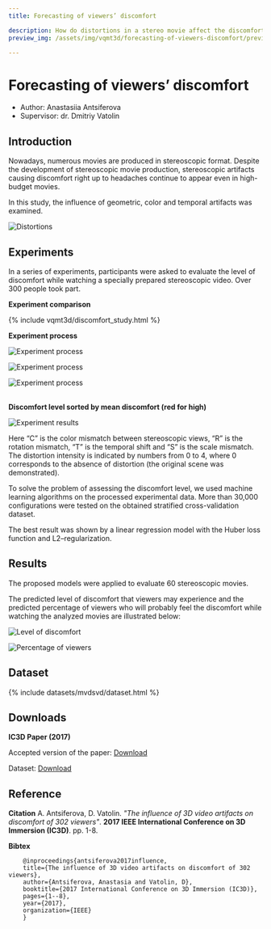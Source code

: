 ```yaml
---
title: Forecasting of viewers’ discomfort

description: How do distortions in a stereo movie affect the discomfort of viewers?
preview_img: /assets/img/vqmt3d/forecasting-of-viewers-discomfort/preview.jpg

---
```

# Forecasting of viewers’ discomfort

- Author: Anastasiia Antsiferova
- Supervisor: dr. Dmitriy Vatolin


## Introduction
Nowadays, numerous movies are produced in stereoscopic format. Despite the development of stereoscopic movie production, stereoscopic artifacts causing discomfort right up to headaches continue to appear even in high-budget movies.

In this study, the influence of geometric, color and temporal artifacts was examined.


![Distortions](/assets/img/vqmt3d/forecasting-of-viewers-discomfort/distortions.png)

## Experiments

In a series of experiments, participants were asked to evaluate the level of discomfort while watching a specially prepared stereoscopic video. Over 300 people took part.

<p><b>Experiment comparison</b></p>

{% include vqmt3d/discomfort_study.html %}

<p><b>Experiment process</b></p>

![Experiment process](/assets/img/vqmt3d/forecasting-of-viewers-discomfort/experiment_process.jpg)

![Experiment process](/assets/img/vqmt3d/forecasting-of-viewers-discomfort/experiment_process1.jpg)

![Experiment process](/assets/img/vqmt3d/forecasting-of-viewers-discomfort/glasses.jpg)


<p><br><b>Discomfort level sorted by mean discomfort (red for high)</b></p>

![Experiment results](/assets/img/vqmt3d/forecasting-of-viewers-discomfort/experiment_results.png)

Here “C” is the color mismatch between stereoscopic views, “R” is the rotation mismatch, “T” is the temporal shift and “S” is the scale mismatch. The distortion intensity is indicated by numbers from 0 to 4, where 0 corresponds to the absence of distortion (the original scene was demonstrated).

To solve the problem of assessing the discomfort level, we used machine learning algorithms on the processed experimental data. More than 30,000 configurations were tested on the obtained stratified cross-validation dataset.

The best result was shown by a linear regression model with the Huber loss function and L2–regularization.


## Results

The proposed models were applied to evaluate 60 stereoscopic movies.

The predicted level of discomfort that viewers may experience and the predicted percentage of viewers who will probably feel the discomfort while watching the analyzed movies are illustrated below:


![Level of discomfort](/assets/img/vqmt3d/forecasting-of-viewers-discomfort/level_of_discomfort.png)

![Percentage of viewers](/assets/img/vqmt3d/forecasting-of-viewers-discomfort/percentage_of_viewers.png)

## Dataset

{% include datasets/mvdsvd/dataset.html %}

## Downloads

**IC3D Paper (2017)**

Accepted version of the paper:
[Download](https://istina.msu.ru/download/97061755/1lf2EL:KCwkYw3pX5NDJn_FigG78uGV3KE/)

Dataset:
[Download](https://www.dropbox.com/s/m9v8fha815rwa91/msu-stereo-dataset-p13.zip?dl=0)

## Reference
**Citation**
A. Antsiferova, D. Vatolin.
*"The influence of 3D video artifacts on discomfort of 302 viewers"*.
**2017 IEEE International Conference on 3D Immersion (IC3D)**. pp. 1-8.

**Bibtex**

        @inproceedings{antsiferova2017influence,
        title={The influence of 3D video artifacts on discomfort of 302 viewers},
        author={Antsiferova, Anastasia and Vatolin, D},
        booktitle={2017 International Conference on 3D Immersion (IC3D)},
        pages={1--8},
        year={2017},
        organization={IEEE}
        }